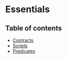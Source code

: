 # Essentials

## Table of contents

- [Contracts](../contracts/index.md)
- [Scripts](../scripts/index.md)
- [Predicates](../predicates/index.md)